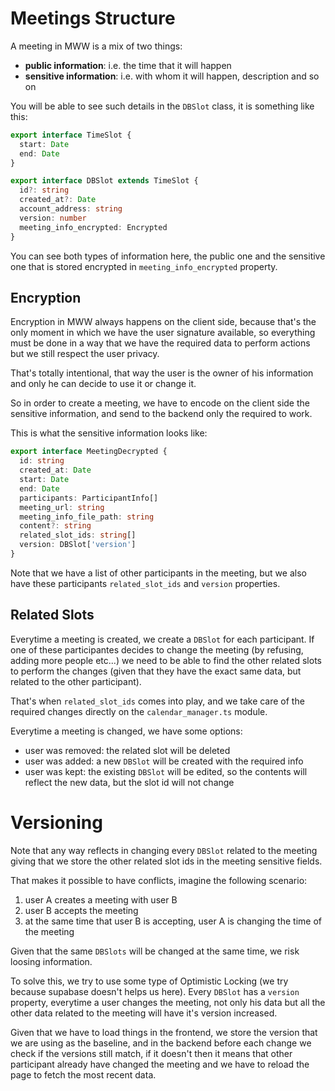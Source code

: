 # Meetings Structure

A meeting in MWW is a mix of two things:

- **public information**: i.e. the time that it will happen
- **sensitive information**: i.e. with whom it will happen, description and so on

You will be able to see such details in the `DBSlot` class, it is something like this:

```ts
export interface TimeSlot {
  start: Date
  end: Date
}

export interface DBSlot extends TimeSlot {
  id?: string
  created_at?: Date
  account_address: string
  version: number
  meeting_info_encrypted: Encrypted
}
```

You can see both types of information here, the public one and the sensitive one that is stored encrypted in `meeting_info_encrypted` property.

## Encryption

Encryption in MWW always happens on the client side, because that's the only moment in which we have the user signature available, so everything must be done in a way that we have the required data to perform actions but we still respect the user privacy.

That's totally intentional, that way the user is the owner of his information and only he can decide to use it or change it.

So in order to create a meeting, we have to encode on the client side the sensitive information, and send to the backend only the required to work.

This is what the sensitive information looks like:

```ts
export interface MeetingDecrypted {
  id: string
  created_at: Date
  start: Date
  end: Date
  participants: ParticipantInfo[]
  meeting_url: string
  meeting_info_file_path: string
  content?: string
  related_slot_ids: string[]
  version: DBSlot['version']
}
```

Note that we have a list of other participants in the meeting, but we also have these participants `related_slot_ids` and `version` properties.

## Related Slots

Everytime a meeting is created, we create a `DBSlot` for each participant. If one of these participantes decides to change the meeting (by refusing, adding more people etc...) we need to be able to find the other related slots to perform the changes (given that they have the exact same data, but related to the other participant).

That's when `related_slot_ids` comes into play, and we take care of the required changes directly on the `calendar_manager.ts` module.

Everytime a meeting is changed, we have some options:

- user was removed: the related slot will be deleted
- user was added: a new `DBSlot` will be created with the required info
- user was kept: the existing `DBSlot` will be edited, so the contents will reflect the new data, but the slot id will not change

# Versioning

Note that any way reflects in changing every `DBSlot` related to the meeting giving that we store the other related slot ids in the meeting sensitive fields.

That makes it possible to have conflicts, imagine the following scenario:

1. user A creates a meeting with user B
2. user B accepts the meeting
3. at the same time that user B is accepting, user A is changing the time of the meeting

Given that the same `DBSlots` will be changed at the same time, we risk loosing information.

To solve this, we try to use some type of Optimistic Locking (we try because supabase doesn't helps us here). Every `DBSlot` has a `version` property, everytime a user changes the meeting, not only his data but all the other data related to the meeting will have it's version increased.

Given that we have to load things in the frontend, we store the version that we are using as the baseline, and in the backend before each change we check if the versions still match, if it doesn't then it means that other participant already have changed the meeting and we have to reload the page to fetch the most recent data.
